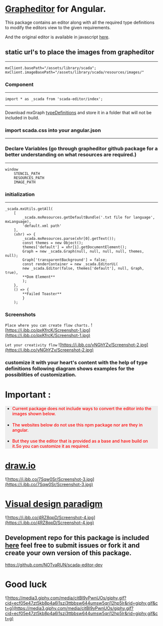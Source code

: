 # [Grapheditor](https://jgraph.github.io/mxgraph/javascript/examples/grapheditor/www/index.html) for Angular.

This package contains an editor along with all the required type definitions to modify the editors view to the given requirements.

And the original editor is available in javascript [here](https://github.com/jgraph/mxgraph).

## static url's to place the images from grapheditor
---
```
mxClient.basePath="/assets/library/scada";
mxClient.imageBasePath="/assets/library/scada/resources/images/"
```
###  Component 
---
```
import * as _scada from 'scada-editor/index';
```
---
Download mxGraph [typeDefinitions](https://www.npmjs.com/package/mxgraph-type-definitions) and store it in a folder that will not be included in build.

### import scada.css into your angular.json
---

### Declare Variables (go through grapheditor github package for a better understanding on what resources are required.)
---
```
window
    STENCIL_PATH
    RESOURCES_PATH
    IMAGE_PATH
```

### initialization
---

```
_scada.mxUtils.getAll(
    [
        _scada.mxResources.getDefaultBundle('.txt file for language', mxLanguage),
        'default.xml path'
    ],
    (xhr) => {
        _scada.mxResources.parse(xhr[0].getText());
        const themes = new Object();
        themes['default'] = xhr[1].getDocumentElement();
        Graph = new _scada.Graph(null, null, null, null, themes, null);
        Graph['transparentBackground'] = false;
        const renderContainer = new _scada.EditorUi(
        new _scada.Editor(false, themes['default'], null, Graph, true),
        **Dom Element**
        );
    },
    () => {
        **Failed Toaster**
        }
    );
```

### Screenshots

```Place where you can create flow charts.```
![https://i.ibb.co/pxKfrcK/Screenshot-1.jpg](https://i.ibb.co/pxKfrcK/Screenshot-1.jpg)


```Let your creativity flow```
![https://i.ibb.co/yNGhYZv/Screenshot-2.jpg](https://i.ibb.co/yNGhYZv/Screenshot-2.jpg)

### customize it with your heart's content with the help of type definitions following diagram shows **examples** for the possiblities of customization.

# Important :
<ul style="background:#eee;">
    <li><h4 style="color:red;font-weight:500">Current package does not include ways to convert the editor into the images shown below.</h2></li>
    <li><h4 style="color:red; font-weight:500">The websites below do not use this npm package nor are they in angular.</h2></li>
    <li><h4 style="color:red;font-weight:500">But they use the editor that is provided as a base and have build on it.So you can customize it as required.</h2></li>
</ul>


#  [draw.io](https://app.diagrams.net/)
![https://i.ibb.co/7Sqw0Sr/Screenshot-3.jpg](https://i.ibb.co/7Sqw0Sr/Screenshot-3.jpg)

#  [Visual design paradigm](https://online.visual-paradigm.com/)
![https://i.ibb.co/4RZ8qpD/Screenshot-4.jpg](https://i.ibb.co/4RZ8qpD/Screenshot-4.jpg)

## Development repo for this package is included [here](https://github.com/NOTvaRUN/scada-editor-dev) feel free to submit issues or fork it and create your own version of this package.
https://github.com/NOTvaRUN/scada-editor-dev

# Good luck

![https://media3.giphy.com/media/citBl9yPwnUOs/giphy.gif?cid=ecf05e47zt5kb8p4a6l1szj3ttbbsw644umsw5qrj12hp5lr&rid=giphy.gif&ct=g](https://media3.giphy.com/media/citBl9yPwnUOs/giphy.gif?cid=ecf05e47zt5kb8p4a6l1szj3ttbbsw644umsw5qrj12hp5lr&rid=giphy.gif&ct=g)